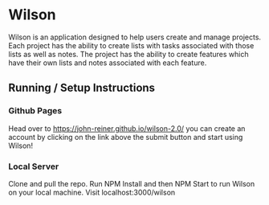 # Wilson

Wilson is an application designed to help users create and manage projects. Each project has the ability to create lists with tasks associated with those lists as well as notes. The project has the ability to create features which have their own lists and notes associated with each feature.

## Running / Setup Instructions

### Github Pages 

Head over to https://john-reiner.github.io/wilson-2.0/ you can create an account by clicking on the link above the submit button and start using Wilson!

### Local Server

Clone and pull the repo. Run NPM Install and then NPM Start to run Wilson on your local machine. Visit localhost:3000/wilson
